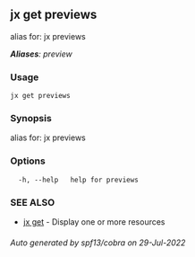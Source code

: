 ## jx get previews

alias for: jx previews

***Aliases**: preview*

### Usage

```
jx get previews
```

### Synopsis

alias for: jx previews

### Options

```
  -h, --help   help for previews
```

### SEE ALSO

* [jx get](jx_get.md)	 - Display one or more resources

###### Auto generated by spf13/cobra on 29-Jul-2022
